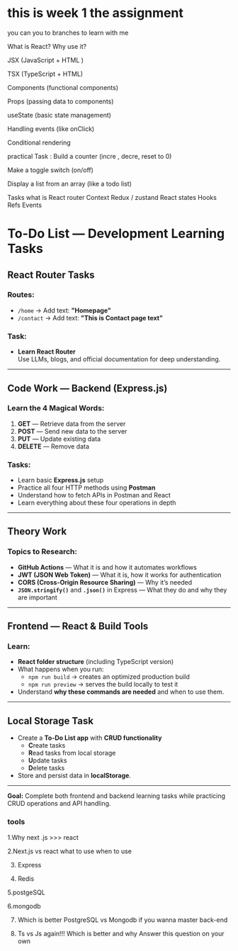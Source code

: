 # this is week 1  the assignment 

you can you to branches to learn with me

What is React? Why use it?

JSX (JavaScript + HTML )

TSX (TypeScript + HTML)

Components (functional components)

Props (passing data to components)

useState (basic state management)

Handling events (like onClick)

Conditional rendering




practical Task :
Build a counter (incre , decre, reset to 0)

Make a toggle switch (on/off)

Display a list from an array (like a todo list)

 Tasks
what is 
React router
Context 
Redux / zustand
React states
Hooks
Refs
Events

# To-Do List — Development Learning Tasks

## React Router Tasks
### Routes:
- `/home` → Add text: **"Homepage"**  
- `/contact` → Add text: **"This is Contact page text"**

### Task:
- **Learn React Router**  
  Use LLMs, blogs, and official documentation for deep understanding.

---

##  Code Work — Backend (Express.js)
### Learn the 4 Magical Words:
1. **GET** — Retrieve data from the server  
2. **POST** — Send new data to the server  
3. **PUT** — Update existing data  
4. **DELETE** — Remove data

### Tasks:
- Learn basic **Express.js** setup  
- Practice all four HTTP methods using **Postman**  
- Understand how to fetch APIs in Postman and React  
- Learn everything about these four operations in depth

---

##  Theory Work
### Topics to Research:
- **GitHub Actions** — What it is and how it automates workflows  
- **JWT (JSON Web Token)** — What it is, how it works for authentication  
- **CORS (Cross-Origin Resource Sharing)** — Why it’s needed  
- **`JSON.stringify()`** and **`.json()`** in Express — What they do and why they are important

---

##  Frontend — React & Build Tools
### Learn:
- **React folder structure** (including TypeScript version)  
- What happens when you run:
  - `npm run build` → creates an optimized production build  
  - `npm run preview` → serves the build locally to test it  
- Understand **why these commands are needed** and when to use them.

---

##  Local Storage Task
- Create a **To-Do List app** with **CRUD functionality**  
  - **C**reate tasks  
  - **R**ead tasks from local storage  
  - **U**pdate tasks  
  - **D**elete tasks  
- Store and persist data in **localStorage**.

---
 **Goal:** Complete both frontend and backend learning tasks while practicing CRUD operations and API handling.

### tools 
1.Why next .js >>> react

2.Next.js vs react what to use when to use 

3. Express 

4. Redis

5.postgeSQL

6.mongodb

7. Which is better PostgreSQL vs Mongodb 
if you wanna master back-end

10. Ts vs Js again!!!
Which is better and why 
Answer this question on your own


